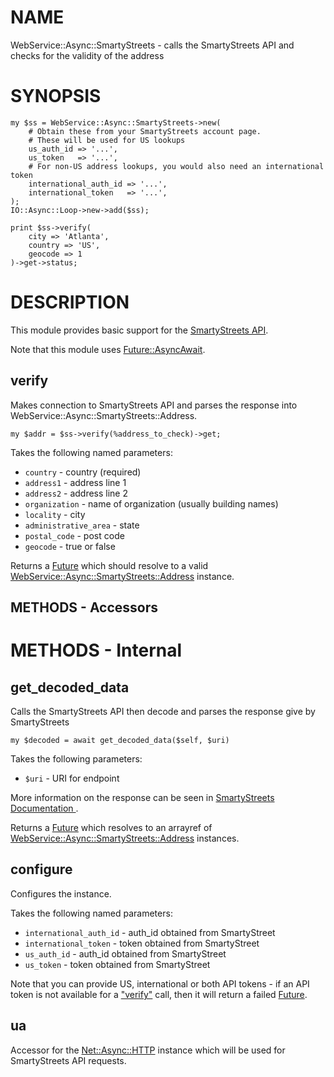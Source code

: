 # NAME

WebService::Async::SmartyStreets - calls the SmartyStreets API and checks for the validity of the address

# SYNOPSIS

    my $ss = WebService::Async::SmartyStreets->new(
        # Obtain these from your SmartyStreets account page.
        # These will be used for US lookups
        us_auth_id => '...',
        us_token   => '...',
        # For non-US address lookups, you would also need an international token
        international_auth_id => '...',
        international_token   => '...',
    );
    IO::Async::Loop->new->add($ss);

    print $ss->verify(
        city => 'Atlanta',
        country => 'US',
        geocode => 1
    )->get->status;

# DESCRIPTION

This module provides basic support for the [SmartyStreets API](https://smartystreets.com/).

Note that this module uses [Future::AsyncAwait](https://metacpan.org/pod/Future%3A%3AAsyncAwait).

## verify

Makes connection to SmartyStreets API and parses the response into WebService::Async::SmartyStreets::Address.

    my $addr = $ss->verify(%address_to_check)->get;

Takes the following named parameters:

- `country` - country (required)
- `address1` - address line 1
- `address2` - address line 2
- `organization` - name of organization (usually building names)
- `locality` - city
- `administrative_area` - state
- `postal_code` - post code
- `geocode` - true or false

Returns a [Future](https://metacpan.org/pod/Future) which should resolve to a valid [WebService::Async::SmartyStreets::Address](https://metacpan.org/pod/WebService%3A%3AAsync%3A%3ASmartyStreets%3A%3AAddress) instance.

## METHODS - Accessors

# METHODS - Internal

## get\_decoded\_data

Calls the SmartyStreets API then decode and parses the response give by SmartyStreets

    my $decoded = await get_decoded_data($self, $uri)

Takes the following parameters:

- `$uri` - URI for endpoint

More information on the response can be seen in [SmartyStreets Documentation ](https://metacpan.org/pod/%20https%3A#smartystreets.com-docs-cloud-international-street-api).

Returns a [Future](https://metacpan.org/pod/Future) which resolves to an arrayref of [WebService::Async::SmartyStreets::Address](https://metacpan.org/pod/WebService%3A%3AAsync%3A%3ASmartyStreets%3A%3AAddress) instances.

## configure

Configures the instance.

Takes the following named parameters:

- `international_auth_id` - auth\_id obtained from SmartyStreet
- `international_token` - token obtained from SmartyStreet
- `us_auth_id` - auth\_id obtained from SmartyStreet
- `us_token` - token obtained from SmartyStreet

Note that you can provide US, international or both API tokens - if an API token
is not available for a ["verify"](#verify) call, then it will return a failed [Future](https://metacpan.org/pod/Future).

## ua

Accessor for the [Net::Async::HTTP](https://metacpan.org/pod/Net%3A%3AAsync%3A%3AHTTP) instance which will be used for SmartyStreets API requests.
